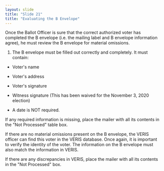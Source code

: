```yaml
---
layout: slide
title: "Slide 21"
title: "Evaluating the B Envelope"
---
```


Once the Ballot Officer is sure that the correct authorized voter has completed the B envelope (i.e. the mailing label and B envelope information agree), he must review the B envelope for material omissions.

1. The B envelope must be filled out correctly and completely. It must contain:

* Voter's name

* Voter's address

* Voter's signature

* Witness signature (This has been waived for the November 3, 2020 election)

- A date is NOT required.

If any required information is missing, place the mailer with all its contents in the "Not Processed" table box.

If there are no material omissions present on the B envelope, the VERIS officer can find this voter in the VERIS database. Once again, it is important to verify the identity of the voter. The information on the B envelope must also match the information in VERIS.

If there are any discrepancies in VERIS, place the mailer with all its contents in the "Not Processed" box.